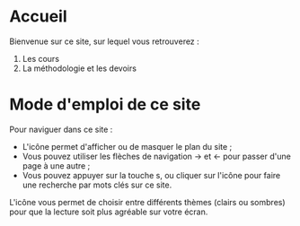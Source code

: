 # Accueil

Bienvenue sur ce site, sur lequel vous retrouverez :

1. Les cours
2. La méthodologie et les devoirs

# Mode d'emploi de ce site

Pour naviguer dans ce site : 

- L'icône <i class="fa fa-bars"></i> permet d'afficher ou de masquer le plan du site ;
- Vous pouvez utiliser les flèches de navigation -> et <- pour passer d'une page à une autre ;
- Vous pouvez appuyer sur la touche s, ou cliquer sur l'icône <i class="fa fa-search"></i> pour faire une recherche par mots clés sur ce site.

L'icône <i class="fa fa-paint-brush"></i> vous permet de choisir entre différents thèmes (clairs ou sombres) pour que la lecture soit plus agréable sur votre écran.
